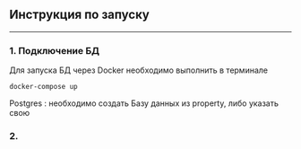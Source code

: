 ## Инструкция по запуску

---

### 1. Подключение БД

Для запуска БД через Docker необходимо выполнить в терминале 

    docker-compose up

Postgres : необходимо создать Базу данных из property, либо указать свою

### 2. 
